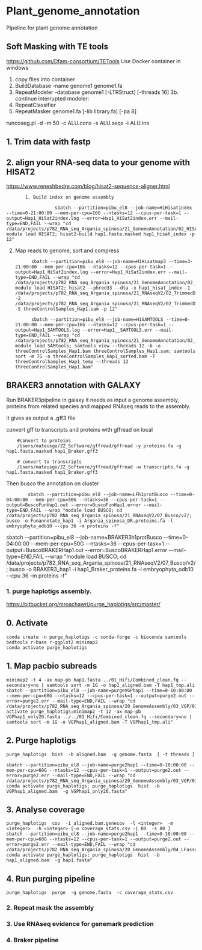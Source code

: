 # Plant_genome_annotation
Pipeline for plant genome annotation



## Soft Masking with TE tools
https://github.com/Dfam-consortium/TETools
Use Docker container in windows 


1. copy files into container
2. BuildDatabase -name genome1 genome1.fa
3. RepeatModeler -database genome1 [-LTRStruct] [-threads 16]
3b. continue interrupted modeler:
4. RepeatClassifier
5. RepeatMasker genome1.fa [-lib library.fa] [-pa 8]

runcoseg.pl -d -m 50 -c ALU.cons -s ALU.seqs -i ALU.ins

## 1. Trim data with fastp 

## 2. align your RNA-seq data to your genome with HISAT2
https://www.reneshbedre.com/blog/hisat2-sequence-aligner.html

           1. Build index on genome assembly

                      sbatch --partition=pibu_el8 --job-name=H1Hisatindex --time=0-21:00:00 --mem-per-cpu=16G --ntasks=12 --cpus-per-task=1 --output=Hap1_HiSat2index.log --error=Hap1_HiSat2index.err --mail-type=END,FAIL --wrap "cd /data/projects/p782_RNA_seq_Argania_spinosa/21_GenomeAnnotation/02_HISAT2_mapping/01_Hap1; module load HISAT2; hisat2-build hap1.fasta.masked hap1_hisat_index -p 12"

   2. Map reads to genome, sort and compress


                sbatch --partition=pibu_el8 --job-name=H1Hisatmap3 --time=3-21:00:00 --mem-per-cpu=16G --ntasks=12 --cpus-per-task=1 --output=Hap1_HiSat2index.log --error=Hap1_HiSat2index.err --mail-type=END,FAIL --wrap "cd /data/projects/p782_RNA_seq_Argania_spinosa/21_GenomeAnnotation/02_HISAT2_mapping/01_Hap1; module load HISAT2; hisat2 --phred33 --dta -x hap1_hisat_index -1 /data/projects/p782_RNA_seq_Argania_spinosa/21_RNAseqV2/02_TrimmedData/7A_1_trimmed.fastq.gz,/data/projects/p782_RNA_seq_Argania_spinosa/21_RNAseqV2/02_TrimmedData/8A_1_trimmed.fastq.gz,/data/projects/p782_RNA_seq_Argania_spinosa/21_RNAseqV2/02_TrimmedData/9A_1_trimmed.fastq.gz -2 /data/projects/p782_RNA_seq_Argania_spinosa/21_RNAseqV2/02_TrimmedData/7A_2_trimmed.fastq.gz,/data/projects/p782_RNA_seq_Argania_spinosa/21_RNAseqV2/02_TrimmedData/8A_2_trimmed.fastq.gz,/data/projects/p782_RNA_seq_Argania_spinosa/21_RNAseqV2/02_TrimmedData/9A_2_trimmed.fastq.gz -S threeControlSamples_Hap1.sam -p 12"

                sbatch --partition=pibu_el8 --job-name=H1SAMTOOLS --time=0-21:00:00 --mem-per-cpu=16G --ntasks=12 --cpus-per-task=1 --output=Hap1_SAMTOOLS.log --error=Hap1__SAMTOOLS.err --mail-type=END,FAIL --wrap "cd /data/projects/p782_RNA_seq_Argania_spinosa/21_GenomeAnnotation/02_HISAT2_mapping/01_Hap1; module load SAMtools; samtools view --threads 12 -b -o threeControlSamples_Hap1.bam threeControlSamples_Hap1.sam; samtools sort -m 7G -o threeControlSamples_Hap1_sorted.bam -T threeControlSamples_Hap1_temp --threads 12 threeControlSamples_Hap1.bam"


## BRAKER3 annotation with GALAXY

Run BRAKER3pipeline in galaxy it needs as input a genome assembly, proteins from related species and mapped RNAseq reads to the assembly.

it gives as output a .gff3 file

convert gff to transcripts and proteins with gffread on local

        #convert to proteins
        /Users/mateusgo/ZZ_Software/gffread/gffread -y proteins.fa -g hap1.fasta.masked hap1_Braker.gff3

        # convert to transcripts
        /Users/mateusgo/ZZ_Software/gffread/gffread -w transcripts.fa -g hap1.fasta.masked hap1_Braker.gff3

Then busco the annotation on cluster

            sbatch --partition=pibu_el8 --job-name=LFh1protBusco --time=0-04:00:00 --mem-per-cpu=50G --ntasks=36 --cpus-per-task=1 --output=BuscoFunHap1.out --error=BuscoFunHap1.error --mail-type=END,FAIL --wrap "module load BUSCO; cd /data/projects/p782_RNA_seq_Argania_spinosa/21_RNAseqV2/07_Busco/v2/; busco -o Funannotate_hap1 -i Argania_spinosa_DR.proteins.fa -l embryophyta_odb10 --cpu 36 -m proteins -f"


sbatch --partition=pibu_el8 --job-name=BRAKER3h1protBusco --time=0-04:00:00 --mem-per-cpu=50G --ntasks=36 --cpus-per-task=1 --output=BuscoBRAKERHap1.out --error=BuscoBRAKERHap1.error --mail-type=END,FAIL --wrap "module load BUSCO; cd /data/projects/p782_RNA_seq_Argania_spinosa/21_RNAseqV2/07_Busco/v2/; busco -o BRAKER3_hap1 -i hap1_Braker_proteins.fa -l embryophyta_odb10 --cpu 36 -m proteins -f"










### 1. purge haplotigs assembly.
https://bitbucket.org/mroachawri/purge_haplotigs/src/master/
## 0. Activate

    conda create -n purge_haplotigs -c conda-forge -c bioconda samtools bedtools r-base r-ggplot2 minimap2
    conda activate purge_haplotigs

## 1. Map pacbio subreads

    minimap2 -t 4 -ax map-pb hap1.fasta ../01_Hifi/Combined_clean.fq --secondary=no | samtools sort -m 1G -o hap1_aligned.bam -T hap1_tmp.ali
    sbatch --partition=pibu_el8 --job-name=purgeVGPhap1 --time=0-10:00:00 --mem-per-cpu=60G --ntasks=12 --cpus-per-task=1 --output=purge2.out --error=purge2.err --mail-type=END,FAIL --wrap "cd /data/projects/p782_RNA_seq_Argania_spinosa/20_GenomeAssembly/03_VGP/01_hap1;conda activate purge_haplotigs;minimap2 -t 12 -ax map-pb VGPhap1_only20.fasta ../../01_Hifi/Combined_clean.fq --secondary=no | samtools sort -m 1G -o VGPhap1_aligned.bam -T VGPhap1_tmp.ali"

## 2. Purge haplotigs

    purge_haplotigs  hist  -b aligned.bam  -g genome.fasta  [ -t threads ]

    sbatch --partition=pibu_el8 --job-name=purge2hap1 --time=0-10:00:00 --mem-per-cpu=60G --ntasks=12 --cpus-per-task=1 --output=purge2.out --error=purge2.err --mail-type=END,FAIL --wrap "cd /data/projects/p782_RNA_seq_Argania_spinosa/20_GenomeAssembly/03_VGP/01_hap1; conda activate purge_haplotigs; purge_haplotigs  hist  -b VGPhap1_aligned.bam  -g VGPhap1_only20.fasta"


## 3. Analyse coverage

    purge_haplotigs  cov  -i aligned.bam.genecov  -l <integer>  -m <integer>  -h <integer> [-o coverage_stats.csv -j 80  -s 80 ]
    sbatch --partition=pibu_el8 --job-name=purge2hap1 --time=0-10:00:00 --mem-per-cpu=60G --ntasks=12 --cpus-per-task=1 --output=purge2.out --error=purge2.err --mail-type=END,FAIL --wrap "cd /data/projects/p782_RNA_seq_Argania_spinosa/20_GenomeAssembly/04_LFassembly; conda activate purge_haplotigs; purge_haplotigs  hist  -b hap1_aligned.bam  -g hap1.fasta"

## 4. Run purging pipeline

    purge_haplotigs  purge  -g genome.fasta  -c coverage_stats.csv



### 2. Repeat mask the assembly

### 3. Use RNAseq evidence for genemark prediction

### 4. Braker pipeline
